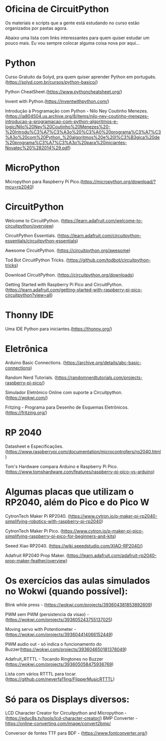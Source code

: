 # Oficina de CircuitPython
Os materiais e scripts que a gente está estudando no curso estão organizados por pastas agora.

Abaixo uma lista com links interessantes para quem quiser estudar um pouco mais. Eu vou sempre colocar alguma coisa nova por aqui...

# Python
Curso Gratuito da Solyd, pra quem quiser aprender Python em português.(https://solyd.com.br/cursos/python-basico/)

Python CheatSheet.(https://www.pythoncheatsheet.org/)

Invent with Python.(https://inventwithpython.com/)

Introdução à Programação com Python - Nilo Ney Coutinho Menezes. (https://ia804504.us.archive.org/8/items/nilo-ney-coutinho-menezes-introducao-a-programacao-com-python-algoritmos-e-logic/Nilo%20Ney%20Coutinho%20Menezes%20-%20Introdu%C3%A7%C3%A3o%20%C3%A0%20programa%C3%A7%C3%A3o%20com%20Python_%20algoritmos%20e%20l%C3%B3gica%20de%20programa%C3%A7%C3%A3o%20para%20iniciantes-Novatec%20%282014%29.pdf)

# MicroPython
Micropython para Raspberry Pi Pico.(https://micropython.org/download/?mcu=rp2040) 

# CircuitPython
Welcome to CircuitPython. (https://learn.adafruit.com/welcome-to-circuitpython/overview)

CircuitPython Essentials. (https://learn.adafruit.com/circuitpython-essentials/circuitpython-essentials)

Awesome CircuitPython. (https://circuitpython.org/awesome)

Tod Bot CircuitPython Tricks. (https://github.com/todbot/circuitpython-tricks)

Download CircuitPython. (https://circuitpython.org/downloads)

Getting Started with Raspberry Pi Pico and CircuitPython. (https://learn.adafruit.com/getting-started-with-raspberry-pi-pico-circuitpython?view=all)

# Thonny IDE
Uma IDE Python para iniciantes.(https://thonny.org/)

# Eletrônica
Arduino Basic Connections. (https://archive.org/details/abc-basic-connections)

Random Nerd Tutorials. (https://randomnerdtutorials.com/projects-raspberry-pi-pico/)

Simulador Eletrônico Online com suporte a Circuitpython. (https://wokwi.com/)

Fritzing - Programa para Desenho de Esquemas Eletrônicos. (https://fritzing.org/)

# RP 2040
Datasheet e Especificações. (https://www.raspberrypi.com/documentation/microcontrollers/rp2040.html)

Tom's Hardware compara Arduino e Raspberry Pi Pico. (https://www.tomshardware.com/features/raspberry-pi-pico-vs-arduino)

# Algumas placas que utilizam o RP2040, além do Pico e do Pico W
CytronTech Maker Pi RP2040. (https://www.cytron.io/p-maker-pi-rp2040-simplifying-robotics-with-raspberry-pi-rp2040)

CytronTech Maker Pi Pico. (https://www.cytron.io/p-maker-pi-pico-simplifying-raspberry-pi-pico-for-beginners-and-kits)

Seeed Xiao RP2040. (https://wiki.seeedstudio.com/XIAO-RP2040/)

Adafruit RP2040 Prop Maker. (https://learn.adafruit.com/adafruit-rp2040-prop-maker-feather/overview)

# Os exercícios das aulas simulados no Wokwi (quando possível):
Blink while press - (https://wokwi.com/projects/393604381853892609)

PWM sem PWM (persistencia da visao) - (https://wokwi.com/projects/393605243755137025)

Moving servo with Potentiometer - (https://wokwi.com/projects/393604414066152449)

PWM audio out - só indica o funcionamento do Buzzer(https://wokwi.com/projects/393604650181378049)

Adafruit_RTTTL - Tocando Ringtones no Buzzer (https://wokwi.com/projects/393605058475936769)

Lista com vários RTTTL para tocar. (https://github.com/neverfa11ing/FlipperMusicRTTTL)

# Só para os Displays diversos:
LCD Character Creator for Circuitpython and Micropython - (https://educ8s.tv/tools/lcd-character-creator/)
BMP Converter - https://online-converting.com/image/convert2bmp/

Conversor de fontes TTF para BDF - (https://www.fontconverter.org/)





